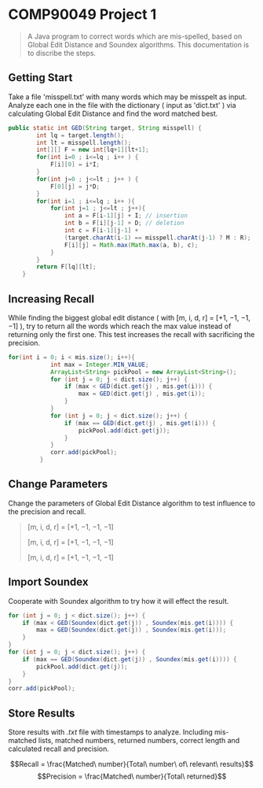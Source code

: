 # COMP90049 Project 1

> A Java program to correct words which are mis-spelled, based on Global Edit Distance and Soundex algorithms. This documentation is to discribe the steps.

## Getting Start

Take a file 'misspell.txt' with many words which may be misspelt as input. Analyze each one in the file with the dictionary ( input as 'dict.txt' ) via calculating Global Edit Distance and find the word matched best.

```java
public static int GED(String target, String misspell) {
        int lq = target.length();
        int lt = misspell.length();
        int[][] F = new int[lq+1][lt+1];
        for(int i=0 ; i<=lq ; i++ ) {
            F[i][0] = i*I;
        }
        for(int j=0 ; j<=lt ; j++ ) {
            F[0][j] = j*D;
        }
        for(int i=1 ; i<=lq ; i++ ){
            for(int j=1 ; j<=lt ; j++){
                int a = F[i-1][j] + I; // insertion
                int b = F[i][j-1] + D; // deletion
                int c = F[i-1][j-1] + 
                (target.charAt(i-1) == misspell.charAt(j-1) ? M : R);
                F[i][j] = Math.max(Math.max(a, b), c);
            }
        }
        return F[lq][lt];
    }
```

## Increasing Recall

While finding the biggest global edit distance ( with [m, i, d, r] = [+1, −1, −1, −1] ), try to return all the words which reach the max value instead of returning only the first one. This test increases the recall with sacrificing the precision.

```java
for(int i = 0; i < mis.size(); i++){
            int max = Integer.MIN_VALUE;
            ArrayList<String> pickPool = new ArrayList<String>();
            for (int j = 0; j < dict.size(); j++) {
                if (max < GED(dict.get(j) , mis.get(i))) {
                    max = GED(dict.get(j) , mis.get(i));
                }
            }
            for (int j = 0; j < dict.size(); j++) {
                if (max == GED(dict.get(j) , mis.get(i))) {
                    pickPool.add(dict.get(j)); 
                }
            }
            corr.add(pickPool);
         }
```

## Change Parameters

Change the parameters of Global Edit Distance algorithm to test influence to the precision and recall.
>[m, i, d, r] = [+1, −1, −1, −1]
>
>[m, i, d, r] = [+1, −1, −1, −1]
>
>[m, i, d, r] = [+1, −1, −1, −1]

## Import Soundex

Cooperate with Soundex algorithm to try how it will effect the result.

```java
for (int j = 0; j < dict.size(); j++) {
    if (max < GED(Soundex(dict.get(j)) , Soundex(mis.get(i)))) {
        max = GED(Soundex(dict.get(j)) , Soundex(mis.get(i)));
    }
}
for (int j = 0; j < dict.size(); j++) {
    if (max == GED(Soundex(dict.get(j)) , Soundex(mis.get(i)))) {
        pickPool.add(dict.get(j)); 
    }
}
corr.add(pickPool);
```

## Store Results

Store results with _.txt_ file with timestamps to analyze. Including mis-matched lists, matched numbers, returned numbers, correct length and calculated recall and precision.  

$$Recall = \frac{Matched\ number}{Total\ number\ of\ relevant\ results}$$
$$Precision = \frac{Matched\ number}{Total\ returned}$$

